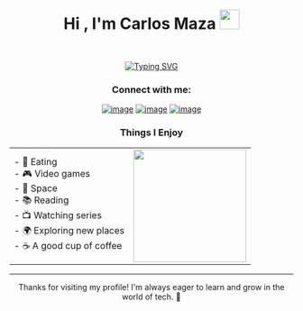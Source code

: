 <h1 align="center"><b>Hi , I'm Carlos Maza </b><img src="https://media.giphy.com/media/hvRJCLFzcasrR4ia7z/giphy.gif" width="35"></h1>

<br>

<p align="center">
  <a href="https://git.io/typing-svg"><img src="https://readme-typing-svg.demolab.com?font=Fira+Code&size=24&pause=999&width=435&lines=Per+Aspera+Ad+Astra+%E2%9C%A8%F0%9F%9A%80" alt="Typing SVG" /></a>
</p>

<h3 align="center">Connect with me:</h3>
<div align="center">

[![image](https://img.shields.io/badge/LinkedIn-0077B5?style=for-the-badge&logo=linkedin&logoColor=white)](https://www.linkedin.com/in/carlos-arturo-maza-gonzalez-254b70249/)
[![image](https://img.shields.io/badge/Instagram-E4405F?style=for-the-badge&logo=instagram&logoColor=white)](https://www.instagram.com/carlosmaza_17/)
[![image](https://img.shields.io/badge/Gmail-D14836?style=for-the-badge&logo=gmail&logoColor=white)](mailto:mazagonzalez61@gmail.com)

### Things I Enjoy

<table>
  <tr>
    <td>
      - 🍔 Eating<br>
      - 🎮 Video games<br>
      - 🌌 Space<br>
      - 📚 Reading<br>
      - 📺 Watching series<br>
      - 🌍 Exploring new places<br>
      - ☕ A good cup of coffee
    </td>
    <td>
      <img src='https://user-images.githubusercontent.com/5713670/87202985-820dcb80-c2b6-11ea-9f56-7ec461c497c3.gif' width='200'>
    </td>
  </tr>
</table>

---

Thanks for visiting my profile! I'm always eager to learn and grow in the world of tech. 🚀
